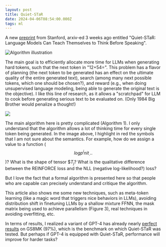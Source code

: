 ```yaml
---
layout: post
title: Quiet-STaR
date: 2024-04-06T08:54:00.000Z
tags: ml
---
```

A new [preprint](http://arxiv.org/abs/2403.09629) from Stanford, arxiv-ed 3 weeks ago entitled "Quiet-STaR: Language Models Can Teach Themselves to Think Before Speaking". 

![](/assets/uploads/screenshot-2024-04-06-at-8.57.50 am.png "Algorithm illustration")

The main goal is to efficiently allocate more time for LLMs when generating hard tokens, such that the next token in "12+54=". This problem has a flavor of planning (the next token to be generated has an effect on the ultimate quality of the entire generated text), search (among many next possible tokens, which one should be chosen?), and reward (e.g., when doing unsupervised language modeling, being able to generate the original text is the objective). I like this line of research, as it allows a "scratchpad" for LLM to cook before generating serious text to be evaluated on. (Only 1984 Big Brother would penalize a thought!)

![](/assets/uploads/screenshot-2024-04-06-at-2.15.45 pm.png)

The main algorithm here is pretty complicated (Algorithm 1). I only understand that the algorithm allows a lot of thinking time for every single token being generated. In the image above, I highlight in red the symbols that I am not sure about the semantics. For example, how do we assign a value to a function ($$log p^init_...$$)? What is the shape of tensor $$T_j$? What is the qualitative difference between the REINFORCE loss and the NLL (negative log-likelihood?) loss?

But I love the fact that a formal algorithm is presented here so that people who are capable can precisely understand and critique the algorithm.

This article also shows me some new techniques, such as meta-token learning (like a magic word that triggers nice behaviors in LLMs), avoiding distribution shift in finetuning LLMs by a shallow mixture FFNN, the mask matrix being used to achieve parallelism (Figure 3), real techniques in avoiding overfitting, etc.

In terms of results, I realized a variant of GPT-4 has already nearly [perfect results](https://paperswithcode.com/sota/arithmetic-reasoning-on-gsm8k) on GS8MK (97%), which is the benchmark on which Quiet-STaR was tested. But perhaps if GPT-4 is equipped with Quiet-STaR, performance will improve for harder tasks?

